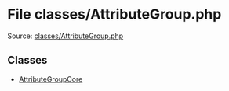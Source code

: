 File classes/AttributeGroup.php
=========

Source: [classes/AttributeGroup.php](https://github.com/PrestaShop/PrestaShop/blob/1.6.0.4/classes/AttributeGroup.php)


Classes
-------

* [AttributeGroupCore](class.AttributeGroupCore.md)

